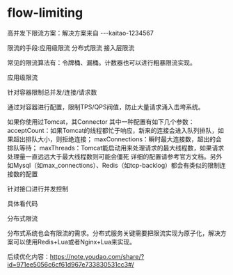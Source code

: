 # flow-limiting 
高并发下限流方案：解决方案来自 ---kaitao-1234567


限流的手段:应用级限流 分布式限流 接入层限流

常见的限流算法有：令牌桶、漏桶。计数器也可以进行粗暴限流实现。

应用级限流

针对容器限制总并发/连接/请求数

通过对容器进行配置，限制TPS/QPS阀值，防止大量请求涌入击垮系统。

如果你使用过Tomcat，其Connector 其中一种配置有如下几个参数： 
acceptCount：如果Tomcat的线程都忙于响应，新来的连接会进入队列排队，如果超出排队大小，则拒绝连接； 
maxConnections：瞬时最大连接数，超出的会排队等待； 
maxThreads：Tomcat能启动用来处理请求的最大线程数，如果请求处理量一直远远大于最大线程数则可能会僵死 
详细的配置请参考官方文档。另外如Mysql（如max_connections）、Redis（如tcp-backlog）都会有类似的限制连接数的配置

针对接口进行并发控制

具体看代码

分布式限流

分布式系统也会有限流的需求。分布式服务关键需要把限流实现为原子化，解决方案可以使用Redis+Lua或者Nginx+Lua来实现。

后续优化内容：https://note.youdao.com/share/?id=971ee5056c6cf61d967e733830531cc3#/

